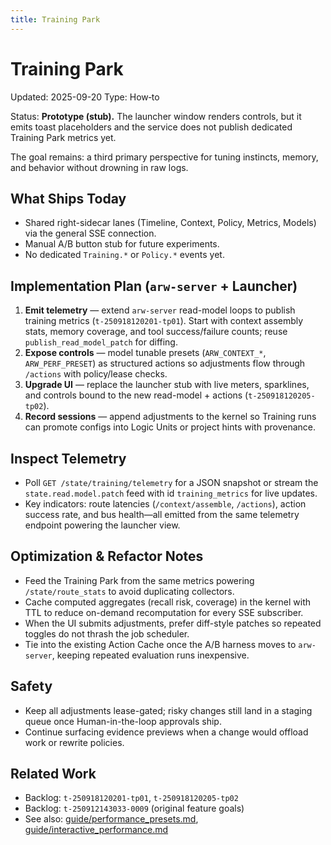 ```yaml
---
title: Training Park
---
```


# Training Park
Updated: 2025-09-20
Type: How‑to

Status: **Prototype (stub).** The launcher window renders controls, but it emits toast placeholders and the service does not publish dedicated Training Park metrics yet.

The goal remains: a third primary perspective for tuning instincts, memory, and behavior without drowning in raw logs.

## What Ships Today

- Shared right-sidecar lanes (Timeline, Context, Policy, Metrics, Models) via the general SSE connection.
- Manual A/B button stub for future experiments.
- No dedicated `Training.*` or `Policy.*` events yet.

## Implementation Plan (`arw-server` + Launcher)

1. **Emit telemetry** — extend `arw-server` read-model loops to publish training metrics (`t-250918120201-tp01`). Start with context assembly stats, memory coverage, and tool success/failure counts; reuse `publish_read_model_patch` for diffing.
2. **Expose controls** — model tunable presets (`ARW_CONTEXT_*`, `ARW_PERF_PRESET`) as structured actions so adjustments flow through `/actions` with policy/lease checks.
3. **Upgrade UI** — replace the launcher stub with live meters, sparklines, and controls bound to the new read-model + actions (`t-250918120205-tp02`).
4. **Record sessions** — append adjustments to the kernel so Training runs can promote configs into Logic Units or project hints with provenance.

## Inspect Telemetry

- Poll `GET /state/training/telemetry` for a JSON snapshot or stream the `state.read.model.patch` feed with id `training_metrics` for live updates.
- Key indicators: route latencies (`/context/assemble`, `/actions`), action success rate, and bus health—all emitted from the same telemetry endpoint powering the launcher view.

## Optimization & Refactor Notes

- Feed the Training Park from the same metrics powering `/state/route_stats` to avoid duplicating collectors.
- Cache computed aggregates (recall risk, coverage) in the kernel with TTL to reduce on-demand recomputation for every SSE subscriber.
- When the UI submits adjustments, prefer diff-style patches so repeated toggles do not thrash the job scheduler.
- Tie into the existing Action Cache once the A/B harness moves to `arw-server`, keeping repeated evaluation runs inexpensive.

## Safety

- Keep all adjustments lease-gated; risky changes still land in a staging queue once Human-in-the-loop approvals ship.
- Continue surfacing evidence previews when a change would offload work or rewrite policies.

## Related Work

- Backlog: `t-250918120201-tp01`, `t-250918120205-tp02`
- Backlog: `t-250912143033-0009` (original feature goals)
- See also: [guide/performance_presets.md](performance_presets.md), [guide/interactive_performance.md](interactive_performance.md)
